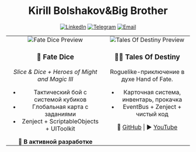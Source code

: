 <h1 align="center">
  Kirill Bolshakov&Big Brother
</h1>

<p align="center">
  <a href="https://www.linkedin.com/in/kirill-bolshakov-big-brother/"><img alt="LinkedIn" title="LinkedIn" src="https://img.shields.io/badge/LinkedIn-0077B5?style=for-the-badge&logo=linkedin&logoColor=white"/></a>
  <a href="https://t.me/BolshakoffKA"><img alt="Telegram" title="Telegram" src="https://img.shields.io/badge/Telegram-2CA5E0?style=for-the-badge&logo=telegram&logoColor=white"/></a>
  <a href="mailto:bolshakovka.work@gmail.com"><img alt="Email" title="Email" src="https://img.shields.io/badge/Email-D14836?style=for-the-badge&logo=gmail&logoColor=white"/></a>
</p>

<table align="center" style="border-collapse:collapse; border:0; width:100%; table-layout:fixed;">
  <tr>
    <td style="border:0 !important; width:500px; padding:0 10px; vertical-align:top; text-align:center;">
      <img src="images/thumbs/FateDice.gif" alt="Fate Dice Preview" style="max-width:100%; border:0 !important;"/><br/>
      <h3>🎲 Fate Dice</h3>
      <p><em>Slice & Dice + Heroes of Might and Magic III</em></p>
      <ul>
        <li>Тактический бой с системой кубиков</li>
        <li>Глобальная карта с заданиями</li>
        <li>Zenject + ScriptableObjects + UIToolkit</li>
      </ul>
      <strong>🚧 В активной разработке</strong>
    </td>
    <td style="border:0 !important; width:500px; padding:0 10px; vertical-align:top; text-align:center;">
      <img src="Resources/TalesOfDestiny.gif" alt="Tales Of Destiny Preview" style="max-width:100%; border:0 !important;"/><br/>
      <h3>🧙‍♂️ Tales Of Destiny</h3>
      <p>Roguelike-приключение в духе Hand of Fate.</p>
      <ul>
        <li>Карточная система, инвентарь, прокачка</li>
        <li>EventBus + Zenject + чистый код</li>
      </ul>
      🔗 <a href="https://github.com/DON-BOLSHOF/TalesOfDestiny">GitHub</a> |
      ▶️ <a href="https://www.youtube.com/watch?v=Dpc77pCiPzg&feature=youtu.be">YouTube</a>
    </td>
  </tr>
</table>
